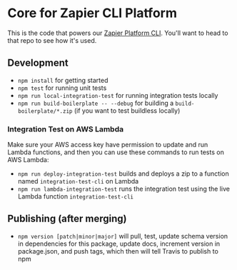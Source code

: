 # Core for Zapier CLI Platform

This is the code that powers our [Zapier Platform CLI](https://zapier.github.io/zapier-platform-cli). You'll want to head to that repo to see how it's used.

## Development

* `npm install` for getting started
* `npm test` for running unit tests
* `npm run local-integration-test` for running integration tests locally
* `npm run build-boilerplate -- --debug` for building a `build-boilerplate/*.zip` \(if you want to test buildless locally\)

### Integration Test on AWS Lambda

Make sure your AWS access key have permission to update and run Lambda functions, and then you can use these commands to run tests on AWS Lambda:

* `npm run deploy-integration-test` builds and deploys a zip to a function named `integration-test-cli` on Lambda
* `npm run lambda-integration-test` runs the integration test using the live Lambda function `integration-test-cli`

## Publishing \(after merging\)

* `npm version [patch|minor|major]` will pull, test, update schema version in dependencies for this package, update docs, increment version in package.json, and push tags, which then will tell Travis to publish to npm

